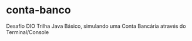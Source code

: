 # conta-banco
Desafio DIO Trilha Java Básico, simulando uma Conta Bancária através do Terminal/Console
